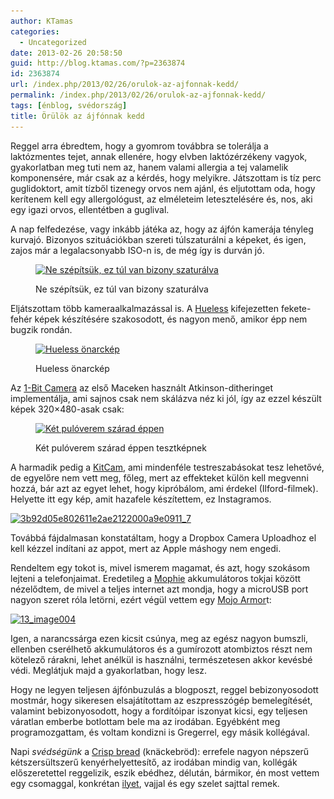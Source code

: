 ```yaml
---
author: KTamas
categories:
  - Uncategorized
date: 2013-02-26 20:58:50
guid: http://blog.ktamas.com/?p=2363874
id: 2363874
url: /index.php/2013/02/26/orulok-az-ajfonnak-kedd/
permalink: /index.php/2013/02/26/orulok-az-ajfonnak-kedd/
tags: [énblog, svédország]
title: Örülök az ájfónnak kedd
---
```


Reggel arra ébredtem, hogy a gyomrom továbbra se tolerálja a laktózmentes tejet, annak ellenére, hogy elvben laktózérzékeny vagyok, gyakorlatban meg tuti nem az, hanem valami allergia a tej valamelik komponensére, már csak az a kérdés, hogy melyikre. Játszottam is tíz perc guglidoktort, amit tízből tizenegy orvos nem ajánl, és eljutottam oda, hogy kerítenem kell egy allergológust, az elméleteim letesztelésére és, nos, aki egy igazi orvos, ellentétben a guglival.

A nap felfedezése, vagy inkább játéka az, hogy az ájfón kamerája tényleg kurvajó. Bizonyos szituációkban szereti túlszaturálni a képeket, és igen, zajos már a legalacsonyabb ISO-n is, de még így is durván jó.<figure id="attachment_2363879" style="width: 612px" class="wp-caption aligncenter">

[<img src="/wp-content/uploads/2013/02/d2f50f2e7fe111e2af4522000a1f8f13_7.jpg" alt="Ne szépítsük, ez túl van bizony szaturálva" width="612" height="612" class="size-full wp-image-2363879" srcset="/wp-content/uploads/2013/02/d2f50f2e7fe111e2af4522000a1f8f13_7.jpg 612w, /wp-content/uploads/2013/02/d2f50f2e7fe111e2af4522000a1f8f13_7-150x150.jpg 150w, /wp-content/uploads/2013/02/d2f50f2e7fe111e2af4522000a1f8f13_7-300x300.jpg 300w" sizes="(max-width: 612px) 100vw, 612px" />](/wp-content/uploads/2013/02/d2f50f2e7fe111e2af4522000a1f8f13_7.jpg)<figcaption class="wp-caption-text">Ne szépítsük, ez túl van bizony szaturálva</figcaption></figure> 

Eljátszottam több kameraalkalmazással is. A [Hueless](http://curioussatellite.com/hueless/) kifejezetten fekete-fehér képek készítésére szakosodott, és nagyon menő, amikor épp nem bugzik rondán. <figure id="attachment_2363881" style="width: 480px" class="wp-caption aligncenter">

[<img src="/wp-content/uploads/2013/02/2013-02-26-16.30.09.jpg" alt="Hueless önarckép" width="480" height="640" class="size-full wp-image-2363881" srcset="/wp-content/uploads/2013/02/2013-02-26-16.30.09.jpg 480w, /wp-content/uploads/2013/02/2013-02-26-16.30.09-225x300.jpg 225w" sizes="(max-width: 480px) 100vw, 480px" />](/wp-content/uploads/2013/02/2013-02-26-16.30.09.jpg)<figcaption class="wp-caption-text">Hueless önarckép</figcaption></figure> 

Az [1-Bit Camera](http://lindecrantz.com/onebitcamera/) az első Maceken használt Atkinson-ditheringet implementálja, ami sajnos csak nem skálázva néz ki jól, így az ezzel készült képek 320&#215;480-asak csak:<figure id="attachment_2363878" style="width: 480px" class="wp-caption aligncenter">

[<img src="/wp-content/uploads/2013/02/2013-02-26-20.27.00.png" alt="Két pulóverem szárad éppen" width="480" height="320" class="size-full wp-image-2363878" srcset="/wp-content/uploads/2013/02/2013-02-26-20.27.00.png 480w, /wp-content/uploads/2013/02/2013-02-26-20.27.00-300x200.png 300w" sizes="(max-width: 480px) 100vw, 480px" />](/wp-content/uploads/2013/02/2013-02-26-20.27.00.png)<figcaption class="wp-caption-text">Két pulóverem szárad éppen tesztképnek</figcaption></figure> 

A harmadik pedig a [KitCam](http://kitcamapp.com/), ami mindenféle testreszabásokat tesz lehetővé, de egyelőre nem vett meg, főleg, mert az effekteket külön kell megvenni hozzá, bár azt az egyet lehet, hogy kipróbálom, ami érdekel (Ilford-filmek). Helyette itt egy kép, amit hazafele készítettem, ez Instagramos. 

[<img src="/wp-content/uploads/2013/02/3b92d05e802611e2ae2122000a9e0911_7.jpg" alt="3b92d05e802611e2ae2122000a9e0911_7" width="612" height="612" class="aligncenter size-full wp-image-2363875" srcset="/wp-content/uploads/2013/02/3b92d05e802611e2ae2122000a9e0911_7.jpg 612w, /wp-content/uploads/2013/02/3b92d05e802611e2ae2122000a9e0911_7-150x150.jpg 150w, /wp-content/uploads/2013/02/3b92d05e802611e2ae2122000a9e0911_7-300x300.jpg 300w" sizes="(max-width: 612px) 100vw, 612px" />](/wp-content/uploads/2013/02/3b92d05e802611e2ae2122000a9e0911_7.jpg)

Továbbá fájdalmasan konstatáltam, hogy a Dropbox Camera Uploadhoz el kell kézzel indítani az appot, mert az Apple máshogy nem engedi.

Rendeltem egy tokot is, mivel ismerem magamat, és azt, hogy szokásom lejteni a telefonjaimat. Eredetileg a [Mophie](http://mophie.com) akkumulátoros tokjai között nézelődtem, de mivel a teljes internet azt mondja, hogy a microUSB port nagyon szeret róla letörni, ezért végül vettem egy [Mojo Armor](http://www.ibattz.com/products_power_armor.php)t:

[<img src="/wp-content/uploads/2013/02/13_image004.jpg" alt="13_image004" width="600" height="365" class="aligncenter size-full wp-image-2363882" srcset="/wp-content/uploads/2013/02/13_image004.jpg 600w, /wp-content/uploads/2013/02/13_image004-300x182.jpg 300w" sizes="(max-width: 600px) 100vw, 600px" />](/wp-content/uploads/2013/02/13_image004.jpg)

Igen, a narancssárga ezen kicsit csúnya, meg az egész nagyon bumszli, ellenben cserélhető akkumulátoros és a gumírozott atombiztos részt nem kötelező rárakni, lehet anélkül is használni, természetesen akkor kevésbé védi. Meglátjuk majd a gyakorlatban, hogy lesz.

Hogy ne legyen teljesen ájfónbuzulás a blogposzt, reggel bebizonyosodott mostmár, hogy sikeresen elsajátítottam az eszpresszógép bemelegítését, valamint bebizonyosodott, hogy a fordítóipar iszonyat kicsi, egy teljesen váratlan emberbe botlottam bele ma az irodában. Egyébként meg programozgattam, és voltam kondizni is Gregerrel, egy másik kollégával.

Napi _svédségünk_ a [Crisp bread](http://en.wikipedia.org/wiki/Crisp_bread) (knäckebröd): errefele nagyon népszerű kétszersültszerű kenyérhelyettesítő, az irodában mindig van, kollégák előszeretettel reggelizik, eszik ebédhez, délután, bármikor, én most vettem egy csomaggal, konkrétan [ilyet](http://www.scandikitchen.co.uk/products/Wasa-Falu-Rag%252dRut-235g.html), vajjal és egy szelet sajttal remek.
